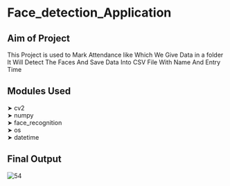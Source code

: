 # Face_detection_Application
## Aim of Project
This Project is used to Mark Attendance like Which We Give Data in a folder It Will Detect The Faces And Save Data Into CSV File With Name And Entry Time
## Modules Used
➤ cv2      
➤ numpy </br>
➤ face_recognition</br>
➤ os</br>
➤ datetime</br>
## Final Output

![54](https://user-images.githubusercontent.com/73814328/180498131-61f894c9-5aea-4f40-ae54-379233ac030d.png)

